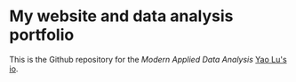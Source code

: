 # My website and data analysis portfolio
This is the Github repository for the _Modern Applied Data Analysis_ [Yao Lu's io](https://yl3362.github.io/yaolu-MADA-portfolio/). 
